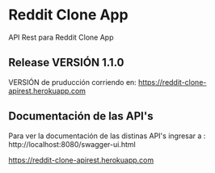 # Reddit Clone App
API Rest para Reddit Clone App

## Release VERSIÓN 1.1.0

VERSIÓN de pruducción corriendo en: https://reddit-clone-apirest.herokuapp.com

## Documentación de las API's

Para ver la documentación de las distinas API's ingresar a :
http://localhost:8080/swagger-ui.html

https://reddit-clone-apirest.herokuapp.com

